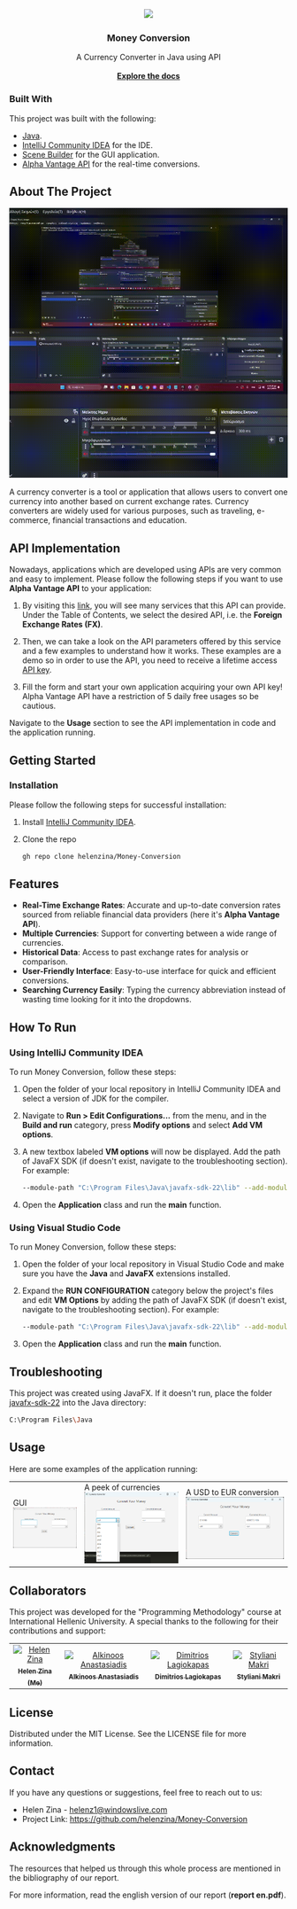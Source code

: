 <div align="center">
<img src="https://m.media-amazon.com/images/I/510WmeXkLXL.png"/>
<h3 align="center">Money Conversion</h3>
<p align="center">
A Currency Converter in Java using API
<br/>
<br/>
<a href="https://github.com/helenzina/Money-Conversion"><strong>Explore the docs</strong></a>
</p>
</div>

 ### Built With

This project was built with the following:
- <a href="https://www.java.com/en/">Java</a>.
- <a href="https://www.jetbrains.com/idea/download/?section=windows">IntelliJ Community IDEA</a> for the IDE.
- <a href="https://gluonhq.com/products/scene-builder/">Scene Builder</a> for the GUI application.
- <a href="https://www.alphavantage.co/documentation/">Alpha Vantage API</a> for the real-time conversions.


 ## About The Project
 
<p align="center">
<img src="https://github.com/helenzina/Money-Conversion/blob/main/run.gif"  title="run"/>
</p>

A currency converter is a tool or application that allows users to convert one currency into another based on current exchange rates. Currency converters are widely used for various purposes, such as traveling, e-commerce, financial transactions and education.

## API Implementation

Nowadays, applications which are developed using APIs are very common and easy to implement. Please follow the following steps if you want to use **Alpha Vantage API** to your application:

1. By visiting this <a href="https://www.alphavantage.co/documentation/">link</a>, you will see many services that this API can provide. Under the Table of Contents, we select the desired API, i.e. the **Foreign Exchange Rates (FX)**.

2. Then, we can take a look on the API parameters offered by this service and a few examples to understand how it works. These examples are a demo so in order to use the API, you need to receive a lifetime access <a href="https://www.alphavantage.co/support/#api-key">API key</a>.  

3. Fill the form and start your own application acquiring your own API key! Alpha Vantage API have a restriction of 5 daily free usages so be cautious.

Navigate to the **Usage** section to see the API implementation in code and the application running.



## Getting Started
 
 ### Installation
 
<p>Please follow the following steps for successful installation:</p>

1. Install <a href="https://www.jetbrains.com/idea/download/?section=windows">IntelliJ Community IDEA</a>. 
   
2. Clone the repo
   ```sh
   gh repo clone helenzina/Money-Conversion
   ```

## Features

- **Real-Time Exchange Rates**: Accurate and up-to-date conversion rates sourced from reliable financial data providers (here it's **Alpha Vantage API**).
- **Multiple Currencies**: Support for converting between a wide range of currencies.
- **Historical Data**: Access to past exchange rates for analysis or comparison.
- **User-Friendly Interface**: Easy-to-use interface for quick and efficient conversions.
- **Searching Currency Easily**: Typing the currency abbreviation instead of wasting time looking for it into the dropdowns.

## How To Run

### Using IntelliJ Community IDEA

To run Money Conversion, follow these steps:

1. Open the folder of your local repository in IntelliJ Community IDEA and select a version of JDK for the compiler. 
2. Navigate to **Run > Edit Configurations...** from the menu, and in the **Build and run** category, press **Modify options** and select **Add VM options**.

3. A new textbox labeled **VM options** will now be displayed. Add the path of JavaFX SDK (if doesn't exist, navigate to the troubleshooting section). For example:
   ```sh
   --module-path "C:\Program Files\Java\javafx-sdk-22\lib" --add-modules javafx.controls,javafx.fxml
   ```
4. Open the **Application** class and run the **main** function.


### Using Visual Studio Code

To run Money Conversion, follow these steps:

1. Open the folder of your local repository in Visual Studio Code and make sure you have the **Java** and **JavaFX** extensions installed. 

2. Expand the **RUN CONFIGURATION** category below the project's files and edit **VM Options** by adding the path of JavaFX SDK (if doesn't exist, navigate to the troubleshooting section). For example:
   ```sh
   --module-path "C:\Program Files\Java\javafx-sdk-22\lib" --add-modules javafx.controls,javafx.fxml
   ```
3. Open the **Application** class and run the **main** function.

## Troubleshooting

This project was created using JavaFX. If it doesn't run, place the folder <a href="https://drive.google.com/open?id=12tQTvGQzBrNvYAK6pnsv9jwtNaltgRvF&usp=drive_fs">javafx-sdk-22</a> into the Java directory:
   ```sh
   C:\Program Files\Java
   ```

 ## Usage

Here are some examples of the application running:

<table>
  <tr>
    <td>
    GUI
     <img src="https://github.com/helenzina/Money-Conversion/blob/main/gui.png" title="gui"/>
    </td>
    <td>
    A peek of currencies
     <img src="https://github.com/helenzina/Money-Conversion/blob/main/currencies.png" title="currencies"/>
    </td>
    <td>
    A USD to EUR conversion
     <img src="https://github.com/helenzina/Money-Conversion/blob/main/conversion.png" title="conversion"/>
    </td>
</tr>
</table>

 
## Collaborators

<p>This project was developed for the "Programming Methodology" course at International Hellenic University. A special thanks to the following for their contributions and support:</p>
<table>
<tr>

<td align="center">
<a href="https://github.com/helenzina">
<img src="https://avatars.githubusercontent.com/u/128386591?v=4" width="100px" alt="Helen Zina"/><br>
<sub>
<b>Helen Zina (Me)</b>
</sub>
</a>
</td>

<td align="center">
<a href="https://github.com/alk-an">
<img src="https://avatars.githubusercontent.com/u/147655333?v=4" width="100px" alt="Alkinoos Anastasiadis"/><br>
<sub>
<b>Alkinoos Anastasiadis</b>
</sub>
</a>
</td>

<td align="center">
<a href="https://github.com/LagiokapasDimitrios">
<img src="https://avatars.githubusercontent.com/u/147161663?v=4" width="100px" alt="Dimitrios Lagiokapas"/><br>
<sub>
<b>Dimitrios Lagiokapas</b>
</sub>
</a>
</td>

<td align="center">
<a href="https://github.com/StylianiMakri">
<img src="https://avatars.githubusercontent.com/u/132708484?v=4" width="100px" alt="Styliani Makri"/><br>
<sub>
<b>Styliani Makri</b>
</sub>
</a>
</td>

</tr>
</table>

 ## License

Distributed under the MIT License. See the LICENSE file for more information.

 ## Contact
 
If you have any questions or suggestions, feel free to reach out to us:
- Helen Zina - helenz1@windowslive.com
- Project Link: https://github.com/helenzina/Money-Conversion

 ## Acknowledgments

The resources that helped us through this whole process are mentioned in the bibliography of our report.

For more information, read the english version of our report (**report en.pdf**).
